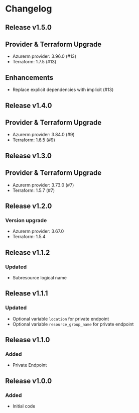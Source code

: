 # Changelog

## Release v1.5.0

## Provider & Terraform Upgrade

- Azurerm provider: 3.96.0 (#13)
- Terraform: 1.7.5 (#13)

## Enhancements

- Replace explicit dependencies with implicit (#13)
   
## Release v1.4.0

## Provider & Terraform Upgrade
- Azurerm provider: 3.84.0 (#9)
- Terraform: 1.6.5 (#9)
   
## Release v1.3.0

## Provider & Terraform Upgrade
- Azurerm provider: 3.73.0 (#7)
- Terraform: 1.5.7 (#7)

   
## Release v1.2.0

### Version upgrade
- Azurerm provider: 3.67.0
- Terraform: 1.5.4
   
## Release v1.1.2

### Updated
- Subresource logical name
   
## Release v1.1.1

### Updated
- Optional variable `location` for private endpoint
- Optional variable  `resource_group_name` for private endpoint


   
## Release v1.1.0

### Added

- Private Endpoint
   
## Release v1.0.0

### Added

- Initial code
   